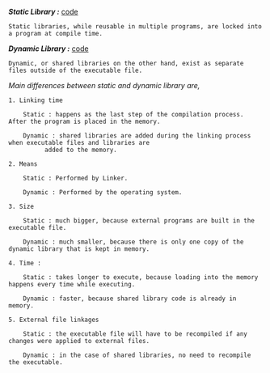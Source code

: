 **_Static Library :_** <a href = "https://github.com/abinashprabakar/Advanced-C/tree/main/static_dynamic/static_library ">code</a>

```
Static libraries, while reusable in multiple programs, are locked into a program at compile time.
```

**_Dynamic Library :_** <a href = "https://github.com/abinashprabakar/Advanced-C/tree/main/static_dynamic/dynamic_library ">code</a>
```
Dynamic, or shared libraries on the other hand, exist as separate files outside of the executable file.
```

_Main differences between static and dynamic library are,_

```
1. Linking time

	Static : happens as the last step of the compilation process. After the program is placed in the memory.

	Dynamic : shared libraries are added during the linking process when executable files and libraries are 
		  added to the memory.

2. Means

	Static : Performed by Linker.

	Dynamic : Performed by the operating system.

3. Size

	Static : much bigger, because external programs are built in the executable file.

	Dynamic : much smaller, because there is only one copy of the dynamic library that is kept in memory.

4. Time :

	Static : takes longer to execute, because loading into the memory happens every time while executing.

	Dynamic : faster, because shared library code is already in memory.

5. External file linkages

	Static : the executable file will have to be recompiled if any changes were applied to external files.

	Dynamic : in the case of shared libraries, no need to recompile the executable.
